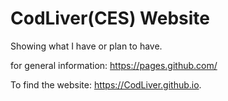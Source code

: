 # CodLiver(CES) Website

Showing what I have or plan to have.

for general information: https://pages.github.com/

To find the website: https://CodLiver.github.io.
